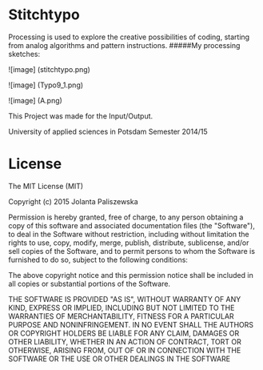 Stitchtypo
========
Processing is used to explore the creative possibilities of coding, starting from analog algorithms and pattern instructions.
#####My processing sketches:

![image] (stitchtypo.png)

![image] (Typo9_1.png)

![image] (A.png)


This Project was made for the Input/Output.

University of applied sciences in Potsdam Semester 2014/15

License
========
The MIT License (MIT)

Copyright (c) 2015 Jolanta Paliszewska

Permission is hereby granted, free of charge, to any person obtaining a copy of this software and associated documentation files (the "Software"), to deal in the Software without restriction, including without limitation the rights to use, copy, modify, merge, publish, distribute, sublicense, and/or sell copies of the Software, and to permit persons to whom the Software is furnished to do so, subject to the following conditions:

The above copyright notice and this permission notice shall be included in all copies or substantial portions of the Software.

THE SOFTWARE IS PROVIDED "AS IS", WITHOUT WARRANTY OF ANY KIND, EXPRESS OR IMPLIED, INCLUDING BUT NOT LIMITED TO THE WARRANTIES OF MERCHANTABILITY, FITNESS FOR A PARTICULAR PURPOSE AND NONINFRINGEMENT. IN NO EVENT SHALL THE AUTHORS OR COPYRIGHT HOLDERS BE LIABLE FOR ANY CLAIM, DAMAGES OR OTHER LIABILITY, WHETHER IN AN ACTION OF CONTRACT, TORT OR OTHERWISE, ARISING FROM, OUT OF OR IN CONNECTION WITH THE SOFTWARE OR THE USE OR OTHER DEALINGS IN THE SOFTWARE
